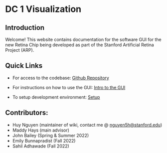 # DC 1 Visualization

## Introduction
Welcome! This website contains documentation for the software GUI for the new Retina Chip 
being developed as part of the Stanford Artificial Retina Project (ARP).

## Quick Links
* For access to the codebase: [Github Repository](https://github.com/hnguyen25/artifical-retina-pipeline-guis)

* For instructions on how to use the GUI: [Intro to the GUI](intro-to-gui.md)

* To setup development environment: [Setup](getting-started.md)

## Contributors:
* Huy Nguyen (maintainer of wiki, contact me @ nguyen5h@stanford.edu)
* Maddy Hays (main advisor)
* John Bailey (Spring & Summer 2022)
* Emily Bunnapradist (Fall 2022)
* Sahil Adhawade (Fall 2022)
